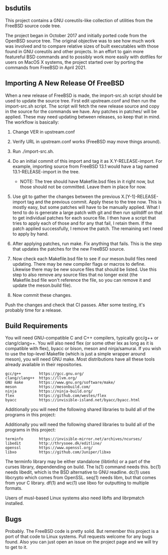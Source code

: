 ## bsdutils

This project contains a GNU coreutils-like collection of utilities
from the FreeBSD source code tree.

The project began in October 2017 and initially ported code from the
OpenBSD source tree.  The original objective was to see how much work
was involved and to compare relative sizes of built executables with
those found in GNU coreutils and other projects.  In an effort to gain
more featureful BSD commands and to possibly work more easily with
dotfiles for users on MacOS X systems, the project started over by
porting the commands from FreeBSD in April 2021.


Importing A New Release Of FreeBSD
----------------------------------

When a new release of FreeBSD is made, the import-src.sh script should
be used to update the source tree.  First edit upstream.conf and then
run the import-src.sh script.  The script will fetch the new release
source and copy in the source for the commands we have.  Any patches
in patches/ will be applied.  These may need updating between
releases, so keep that in mind.  The workflow is basically:

1) Change VER in upstream.conf

2) Verify URL in upstream.conf works (FreeBSD may move things around).

3) Run ./import-src.sh.

4) Do an initial commit of this import and tag it as
   X.Y-RELEASE-import.  For example, importing source from FreeBSD 13.1
   would have a tag named 13.1-RELEASE-import in the tree.

   * NOTE: The tree should have Makefile.bsd files in it right now,
     but those should not be committed.  Leave them in place for now.

5) Use git to gather the changes between the previous
   X.[Y-1]-RELEASE-import tag and the previous commit.  Apply these to
   the tree now.  This is mostly easy, but some patches will have to
   be manually applied.  What I tend to do is generate a large patch
   with git and then run splitdiff on that to get individual patches
   for each source file.  I then have a script that tries to apply
   each of those and for any that fail, I retain them.  If the patch
   applied successfully, I remove the patch.  The remaining set I need
   to apply by hand.

6) After applying patches, run make.  Fix anything that fails.  This
   is the step that updates the patches for the new FreeBSD source.

7) Now check each Makefile.bsd file to see if our meson.build files
   need updating.  There may be new compiler flags or macros to
   define.  Likewise there may be new source files that should be
   listed.  Use this step to also remove any source files that no
   longer exist (the Makefile.bsd file won't reference the file, so
   you can remove it and update the meson.build file).

8) Now commit these changes.

Push the changes and check that CI passes.  After some testing, it's
probably time for a release.


Build Requirements
------------------

You will need GNU-compatible C and C++ compilers, typically gcc/g++
or clang/clang++. You will also need flex (or some other lex as long
as it is compatible with flex), byacc or bison, meson and ninja/samurai.
If you wish to use the top-level Makefile (which is just a simple
wrapper around meson), you will need GNU make. Most distributions
have all these tools already available in their repositories.

    gcc/g++        https://gcc.gnu.org/
    clang/clang++  https://llvm.org/
    GNU make       https://www.gnu.org/software/make/
    meson          https://mesonbuild.com/
    ninja          https://ninja-build.org/
    flex           https://github.com/westes/flex
    byacc          https://invisible-island.net/byacc/byacc.html

Additionally you will need the following shared libraries to build all
of the programs in this project:

Additionally you will need the following shared libraries to build all
of the programs in this project:

    terminfo       https://invisible-mirror.net/archives/ncurses/
    libedit        http://thrysoee.dk/editline/
    openssl        https://www.openssl.org/
    libxo          https://github.com/Juniper/libxo

The terminfo library may be either standalone (libtinfo) or a part
of the curses library, dependending on build. The ls(1) command needs
this.  bc(1) needs libedit, which is the BSD alternative to GNU
readline.  dc(1) uses libcrypto which comes from OpenSSL.  seq(1)
needs libm, but that comes from your C library.  df(1) and wc(1) use
libxo for outputting to multiple formats.

Users of musl-based Linux systems also need libfts and librpmatch
installed.


Bugs
----

Probably.  The FreeBSD code is pretty solid.  But remember this
project is a port of that code to Linux systems.  Pull requests
welcome for any bugs found.  Also you can just open an issue on the
project page and we will try to get to it.
